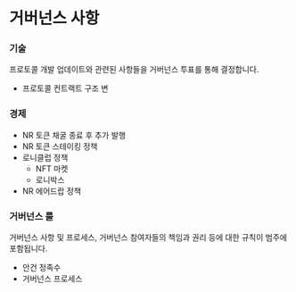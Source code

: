 # 거버넌스 사항

### 기술

프로토콜 개발 업데이트와 관련된 사항들을 거버넌스 투표를 통해 결정합니다.

* 프로토콜 컨트랙트 구조 변 &#x20;



### 경제

* NR 토큰 채굴 종료 후 추가 발행
* NR 토큰 스테이킹 정책
* 로니클럽 정책
  * NFT 마켓
  * 로니박스
* NR 에어드랍 정책



### 거버넌스 룰

거버넌스 사항 및 프로세스, 거버넌스 참여자들의 책임과 권리 등에 대한 규칙이 범주에 포함됩니다.

* 안건 정족수
* 거버넌스 프로세스
